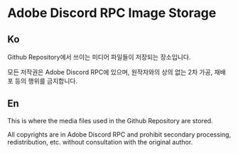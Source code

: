 # Adobe Discord RPC Image Storage

## Ko

Github Repository에서 쓰이는 미디어 파일들이 저장되는 장소입니다.

모든 저작권은 Adobe Discord RPC에 있으며, 원작자와의 상의 없는 2차 가공, 재배포 등의 행위를 금지합니다.

## En

This is where the media files used in the Github Repository are stored.

All copyrights are in Adobe Discord RPC and prohibit secondary processing, redistribution, etc. without consultation with the original author.